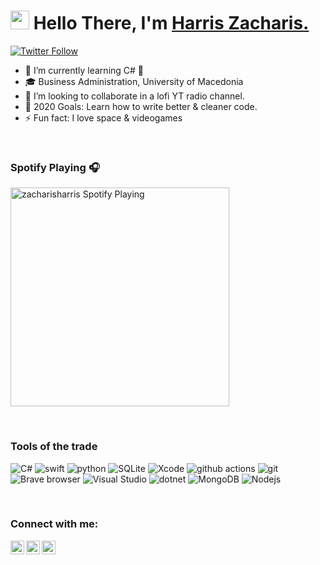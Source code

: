 <h1 align="left"><img src="https://raw.githubusercontent.com/sidbelbase/sidbelbase/master/wave.gif" width="30px"><strong> Hello There, I'm <a href="http://instagram.com/zacharisharris">Harris Zacharis.</a></strong>
</h1>

[![Twitter Follow](https://img.shields.io/twitter/follow/zacharisharris?color=1DA1F2&logo=twitter&style=for-the-badge)](https://twitter.com/intent/follow?original_referer=https%3A%2F%2Fgithub.com%2Fzacharisharris&screen_name=zacharisharris)


- 🌱 I’m currently learning C# 🤣
- 🎓 Business Administration, University of Macedonia
- 👯 I’m looking to collaborate in a lofi YT radio channel.
- 🥅 2020 Goals: Learn how to write better & cleaner code.
- ⚡ Fun fact: I love space & videogames

<br>

### Spotify Playing 🎧
[<img src="https://spotify-readme-widget.vercel.app/api/spotify-playing" alt="zacharisharris Spotify Playing" width="350" />](https://open.spotify.com/user/zaxarisharris)

<br>

<h3>Tools of the trade</h3>
<p>
  <img alt="C#" src="https://img.shields.io/badge/c%23%20-%23239120.svg?&style=for-the-badge&logo=c-sharp&logoColor=white"/>
  <img alt="swift" src="https://img.shields.io/badge/swift-%23FA7343.svg?&style=for-the-badge&logo=swift&logoColor=white"/>
  <img alt="python" src="https://img.shields.io/badge/python%20-%2314354C.svg?&style=for-the-badge&logo=python&logoColor=white"/>
  <img alt="SQLite" src ="https://img.shields.io/badge/sqllite-%2307405e.svg?&style=for-the-badge&logo=sqlite&logoColor=white"/>
  <img alt="Xcode" src="https://img.shields.io/badge/xcode-%230097e6.svg?&style=for-the-badge&logo=xcode&logoColor=white" />  
  <img alt="github actions" src="https://img.shields.io/badge/-Github_Actions-2088FF?style=flat-square&logo=github-actions&logoColor=white" />
  <img alt="git" src="https://img.shields.io/badge/-Git-F05032?style=flat-square&logo=git&logoColor=white" />
  <img alt="Brave browser" src="https://img.shields.io/badge/-Brave_Browser-FB542B?style=flat-square&logo=brave&logoColor=white" />
  <img alt="Visual Studio" src="https://img.shields.io/badge/visual%20studio-%235C2D91.svg?&style=flat-square&logo=visual%20studio&logoColor=white" />  
  <img alt="dotnet" src="https://img.shields.io/badge/dotnet-net%23239120.svg?&style=flat-square&logo=dot-net&logoColor=white" />
  <img alt="MongoDB" src="https://img.shields.io/badge/-MongoDB-13aa52?style=flat-square&logo=mongodb&logoColor=white" />
  <img alt="Nodejs" src="https://img.shields.io/badge/-Nodejs-43853d?style=flat-square&logo=Node.js&logoColor=white" />
</p>

<br>

### Connect with me:	

[<img align="left" alt="codeSTACKr | Twitter" width="22px" src="https://cdn.jsdelivr.net/npm/simple-icons@v3/icons/twitter.svg" />][twitter]
[<img align="left" alt="codeSTACKr | LinkedIn" width="22px" src="https://cdn.jsdelivr.net/npm/simple-icons@v3/icons/linkedin.svg" />][linkedin]
[<img align="left" alt="codeSTACKr | Instagram" width="22px" src="https://cdn.jsdelivr.net/npm/simple-icons@v3/icons/instagram.svg" />][instagram]


[twitter]: https://twitter.com/zacharisharris
[instagram]: https://instagram.com/zacharisharris
[linkedin]: https://linkedin.com/in/zacharisharris

<br>
